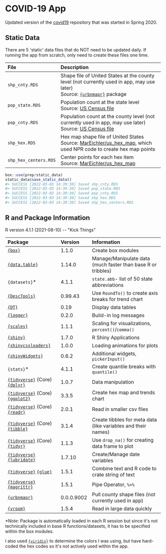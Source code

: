 # COVID-19 App 

Updated version of the [covid19](https://github.com/MarEichler/covid19) repository that was started in Spring 2020.  


## Static Data 

There are 5 'static' data files that do NOT need to be updated daily.  If running the app from scratch, only need to create these files one time.    

| File | Description | 
|:----|:--------------|
|`shp_cnty.RDS` | Shape file of United States at the county level (not currently used in app, may use later)<br>Source: [`{urbnmapr}`](https://urbaninstitute.github.io/urbnmapr/) package | 
|`pop_state.RDS` | Population count at the state level<br>Source: [US Census file](https://www.census.gov/data/datasets/time-series/demo/popest/2010s-state-total.html) | 
|`pop_cnty.RDS` | Population count at the county level (not currently used in app, may use later)<br>Source: [US Census file](https://www.census.gov/data/datasets/time-series/demo/popest/2010s-counties-total.html)  | 
|`shp_hex.RDS` | Hex map shape file of United States<br>Source: [MarEichler/us_hex_map](https://github.com/MarEichler/us_hex_map), which used NPR code to create hex map points | 
|`shp_hex_centers.RDS` | Center points for each hex item<br>Source: [MarEichler/us_hex_map](https://github.com/MarEichler/us_hex_map) | 

```r
box::use(prep/static_data)
static_data$save_static_data() 
#> SUCCESS [2022-03-03 14:39:30] Saved shp_cnty.RDS
#> SUCCESS [2022-03-03 14:39:30] Saved pop_state.RDS
#> SUCCESS [2022-03-03 14:39:30] Saved pop_cnty.RDS
#> SUCCESS [2022-03-03 14:39:30] Saved shp_hex.RDS
#> SUCCESS [2022-03-03 14:39:30] Saved shp_hex_centers.RDS
```


## R and Package Information  

R version 4.1.1 (2021-08-10) -- "Kick Things" 

| Package | Version | Information | 
|:--------|:----|:----------------|
| [`{box}`](https://klmr.me/box/) | 1.1.0 | Create box modules | 
| [`{data.table}`](https://rdatatable.gitlab.io/data.table/) | 1.14.0| Manage/Manipulate data (much faster than base R or tribbles) | 
| `{datasets}`* | 4.1.1 | `state.abb`-  list of 50 state abbreviations | 
| [`{DescTools}`](https://andrisignorell.github.io/DescTools/) | 0.99.43 | Use `RoundTo()` to create axis breaks for trend chart | 
| [`{DT}`](https://rstudio.github.io/DT/)  | 0.19  | Display data tables | 
| [`{logger}`](https://daroczig.github.io/logger/index.html) | 0.2.0 | Build-in log messages | 
| [`{scales}`](https://scales.r-lib.org/) | 1.1.1 | Scaling for visualizations, `percent()`/`comma()` | 
| [`{shiny}`](https://shiny.rstudio.com/) | 1.7.0 | R Shiny Applications | 
| [`{shinycssloaders}`](https://daattali.com/shiny/shinycssloaders-demo/)| 1.0.0 | Loading animations for plots | 
| [`{shinyWidgets}`](https://dreamrs.github.io/shinyWidgets/index.html) | 0.6.2 | Additional widgets, `pickerInput()` | 
| `{stats}`* | 4.1.1 | Create quantile breaks with `quantile()` | 
| [`{tidyverse}`](https://www.tidyverse.org/) (Core) [`{dplyr}`](https://dplyr.tidyverse.org/) | 1.0.7 | Data manipulation | 
| [`{tidyverse}`](https://www.tidyverse.org/) (Core) [`{ggplot2}`](https://ggplot2.tidyverse.org/) | 3.3.5 | Create hex map and trends chart | 
| [`{tidyverse}`](https://www.tidyverse.org/) (Core) [`{readr}`](https://readr.tidyverse.org/)  | 2.0.1 | Read in smaller csv files |
| [`{tidyverse}`](https://www.tidyverse.org/) (Core) [`{tibble}`](https://tibble.tidyverse.org/) | 3.1.4 | Create tibbles for meta data (like variables and their names) | 
| [`{tidyverse}`](https://www.tidyverse.org/) (Core) [`{tidyr}`](https://tidyr.tidyverse.org/)  | 1.1.3 | Use `drop_na()` for creating data frame to plot | 
| [`{tidyverse}`](https://www.tidyverse.org/) [`{lubridate}`](https://lubridate.tidyverse.org/) | 1.7.10| Create/Manage date variables |
| [`{tidyverse}`](https://www.tidyverse.org/) [`{glue}`](https://glue.tidyverse.org/) | 1.5.1 | Combine text and R code to crate string of text |
| [`{tidyverse}`](https://www.tidyverse.org/) [`{magrittr}`](https://magrittr.tidyverse.org/) | 1.5.1 | Pipe Operator, `%>%` |
| [`{urbnmapr}`](https://urbaninstitute.github.io/urbnmapr/) | 0.0.0.9002 | Pull county shape files (not currently used in app) |
| [`{vroom}`](https://vroom.r-lib.org/) | 1.5.4 | Read in large data quickly | 


*\*Note:* Package is automatically loaded in each R session but since it's not technically included in base R functions/datasets, it has to be specified within the box modules.  

I also used [`{viridis}`]() to determine the colors I was using, but have hard-coded the hex codes so it's not actively used within the app.  


